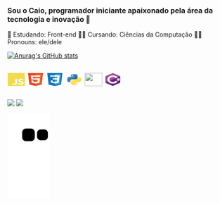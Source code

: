 ### Sou o Caio, programador iniciante apaixonado pela área da tecnologia e inovação 👋

📝 Estudando: Front-end
👨‍🎓 Cursando: Ciências da Computação
👨🏻 Pronouns: ele/dele

[![Anurag's GitHub stats](https://github-readme-stats.vercel.app/api?username=CaioEnzo23)](https://github.com/anuraghazra/github-readme-stats)

<div style="display: inline_block"><br>
  <img align="center" alt="Rafa-Js" height="30" width="40" src="https://raw.githubusercontent.com/devicons/devicon/master/icons/javascript/javascript-plain.svg">
  <img align="center" alt="Rafa-Ts" height="30" width="40" src="https://raw.githubusercontent.com/devicons/devicon/master/icons/html5/html5-original.svg">
  <img align="center" alt="Rafa-CSS" height="30" width="40" src="https://raw.githubusercontent.com/devicons/devicon/master/icons/css3/css3-original.svg">
  <img align="center" alt="Rafa-Python" height="30" width="40" src="https://raw.githubusercontent.com/devicons/devicon/master/icons/python/python-original.svg">
   <img src="https://cdn.jsdelivr.net/gh/devicons/devicon/icons/postgresql/postgresql-original.svg" align="center" height="30" width="40"
<link rel="stylesheet" href="https://cdn.jsdelivr.net/gh/devicons/devicon@v2.15.1/devicon.min.css">
 <img align="center" alt="Rafa-Csharp" height="30" width="40" src="https://raw.githubusercontent.com/devicons/devicon/master/icons/csharp/csharp-original.svg">         
</div>

##

<div> 
  
  <a href = "mailto:caioenzo99@gmail.com"><img src="https://img.shields.io/badge/-Gmail-%23333?style=for-the-badge&logo=gmail&logoColor=white" target="_blank"></a>
  <a href="https://www.linkedin.com/in/caio-enzo-9459ba208/" target="_blank"><img src="https://img.shields.io/badge/-LinkedIn-%230077B5?style=for-the-badge&logo=linkedin&logoColor=white" target="_blank"></a> 
  
</div>

![Snake animation](https://github.com/CaioEnzo23/CaioEnzo23/blob/output/github-contribution-grid-snake.svg)
